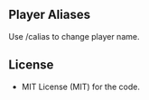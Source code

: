 ## Player Aliases

Use /calias to change player name.

## License

* MIT License (MIT) for the code.